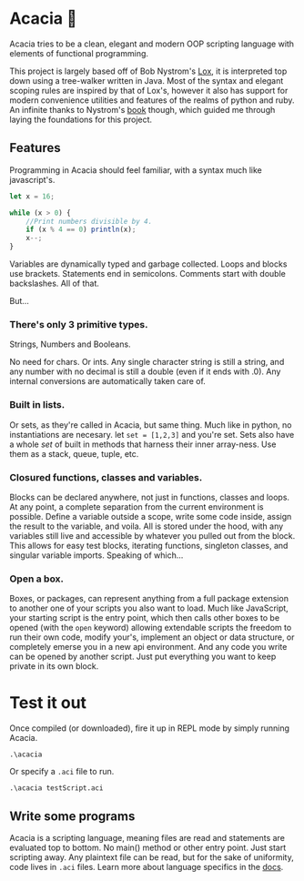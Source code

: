 # Acacia 🌱
Acacia tries to be a clean, elegant and modern OOP scripting language with elements of functional programming.

This project is largely based off of Bob Nystrom's [Lox](https://github.com/munificent/craftinginterpreters), it is interpreted top down using a tree-walker written in Java. Most of the syntax and elegant scoping rules are inspired by that of Lox's, however it also has support for modern convenience utilities and features of the realms of python and ruby. An infinite thanks to Nystrom's [book](http://craftinginterpreters.com/) though, which guided me through laying the foundations for this project.

## Features
Programming in Acacia should feel familiar, with a syntax much like javascript's.
```javascript
let x = 16;

while (x > 0) {
    //Print numbers divisible by 4.
    if (x % 4 == 0) println(x);
    x--;
}
```

Variables are dynamically typed and garbage collected. Loops and blocks use brackets. Statements end in semicolons. Comments start with double backslashes. All of that.

But...
### There's only 3 primitive types.
Strings, Numbers and Booleans. 

No need for chars. Or ints. Any single character string is still a string, and any number with no decimal is still a double (even if it ends with .0). Any internal conversions are automatically taken care of.

### Built in lists.
Or sets, as they're called in Acacia, but same thing. Much like in python, no instantiations are necesary. let `set = [1,2,3]` and you're set. Sets also have a whole *set* of built in methods that harness their inner array-ness. Use them as a stack, queue, tuple, etc.

### Closured functions, classes and variables.
Blocks can be declared anywhere, not just in functions, classes and loops. At any point, a complete separation from the current environment is possible. Define a variable outside a scope, write some code inside, assign the result to the variable, and voila. All is stored under the hood, with any variables still live and accessible by whatever you pulled out from the block. This allows for easy test blocks, iterating functions, singleton classes, and singular variable imports. Speaking of which...

### Open a box.
Boxes, or packages, can represent anything from a full package extension to another one of your scripts you also want to load. Much like JavaScript, your starting script is the entry point, which then calls other boxes to be opened (with the `open` keyword) allowing extendable scripts the freedom to run their own code, modify your's, implement an object or data structure, or completely emerse you in a new api environment. And any code you write can be opened by another script. Just put everything you want to keep private in its own block.

# Test it out
Once compiled (or downloaded), fire it up in REPL mode by simply running Acacia.
```
.\acacia
```

Or specify a `.aci` file to run.
```
.\acacia testScript.aci
```

## Write some programs
Acacia is a scripting language, meaning files are read and statements are evaluated top to bottom. No main() method or other entry point. Just start scripting away. Any plaintext file can be read, but for the sake of uniformity, code lives in `.aci` files.
Learn more about language specifics in the [docs](DOCS.md).
